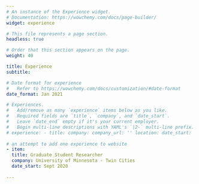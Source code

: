 ```yaml
---
# An instance of the Experience widget.
# Documentation: https://wowchemy.com/docs/page-builder/
widget: experience

# This file represents a page section.
headless: true

# Order that this section appears on the page.
weight: 40

title: Experience
subtitle:

# Date format for experience
#   Refer to https://wowchemy.com/docs/customization/#date-format
date_format: Jan 2021

# Experiences.
#   Add/remove as many `experience` items below as you like.
#   Required fields are `title`, `company`, and `date_start`.
#   Leave `date_end` empty if it's your current employer.
#   Begin multi-line descriptions with YAML's `|2-` multi-line prefix.
# experience: - title: company: company_url: '' location: date_start: '' date_end: '' description: |2- Responsibilities include:  *   *   * 
   
# an attempt to add one experience to website
- item: 
  title: Graduate Student Researcher
  company: University of Minnesota - Twin Cities
  date_start: Sept 2020
  
---
```

